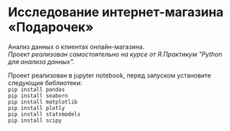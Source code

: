 # Исследование интернет-магазина «Подарочек»

Анализ данных о клиентах онлайн-магазина.   
*Проект реализован самостоятельно на курсе от Я.Практикум "Python для анализа данных".*  

Проект реализован в jupyter notebook, перед запуском установите следующие библиотеки:  
`
pip install pandas
`  
`
pip install seaborn
`  
`
pip install matplotlib
`  
`
pip install plotly
`  
`
pip install statsmodels
`  
`
pip install scipy
`
